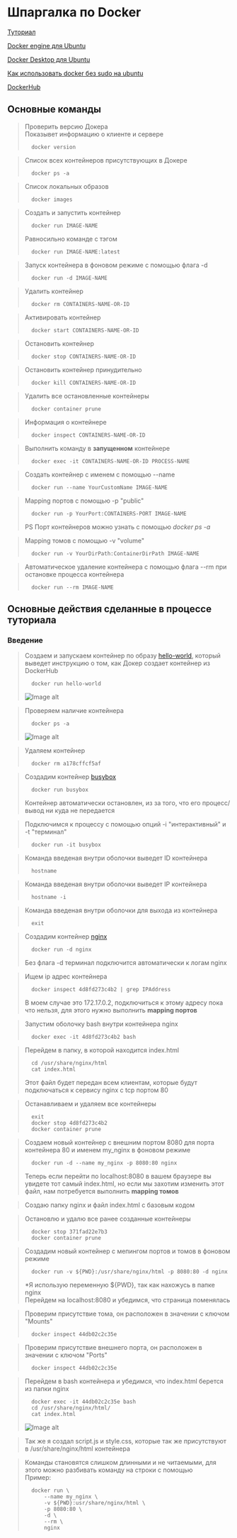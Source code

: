 # Шпаргалка по Docker

<a href="https://www.youtube.com/watch?v=_uZQtRyF6Eg&t=1725s&ab_channel=BogdanStashchuk">Туториал</a>

<a href="https://docs.docker.com/engine/install/ubuntu/">Docker engine для Ubuntu</a>

<a href="https://docs.docker.com/desktop/install/linux-install/">Docker Desktop для Ubuntu</a>

<a href="https://itsecforu.ru/2018/04/12/%D0%BA%D0%B0%D0%BA-%D0%B8%D1%81%D0%BF%D0%BE%D0%BB%D1%8C%D0%B7%D0%BE%D0%B2%D0%B0%D1%82%D1%8C-docker-%D0%B1%D0%B5%D0%B7-sudo-%D0%BD%D0%B0-ubuntu/">Как использовать docker без sudo на ubuntu</a>

<a href="https://hub.docker.com/">DockerHub</a>

## Основные команды

> Проверить версию Докера <br>
> Показывет информацию о клиенте и сервере
>```shell
>   docker version
>```

> Список всех контейнеров присутствующих в Докере
>```shell
>   docker ps -a
>```

> Список локальных образов
>```shell
>   docker images
>```

> Создать и запустить контейнер
>```shell
>   docker run IMAGE-NAME
>```
> Равносильно команде с тэгом
>```shell
>   docker run IMAGE-NAME:latest
>```

> Запуск контейнера в фоновом режиме с помощью флага -d
>```shell
>   docker run -d IMAGE-NAME
>```

> Удалить контейнер
>```shell
>   docker rm CONTAINERS-NAME-OR-ID
>```

> Активировать контейнер
>```shell
>   docker start CONTAINERS-NAME-OR-ID
>```

> Остановить контейнер
>```shell
>   docker stop CONTAINERS-NAME-OR-ID
>```

> Остановить контейнер принудительно
>```shell
>   docker kill CONTAINERS-NAME-OR-ID
>```

> Удалить все остановленные контейнеры
>```shell
>   docker container prune
>```

> Информация о контейнере
>```shell
>   docker inspect CONTAINERS-NAME-OR-ID
>```

> Выполнить команду в **запущенном** контейнере
>```shell
>   docker exec -it CONTAINERS-NAME-OR-ID PROCESS-NAME
>```

> Создать контейнер с именем с помощью --name
>```shell
>   docker run --name YourCustomName IMAGE-NAME
>```

> Mapping портов с помощью -p "public"
>```shell
>   docker run -p YourPort:CONTAINERS-PORT IMAGE-NAME
>```
> PS Порт контейнеров можно узнать с помощью *docker ps -a*

> Mapping томов с помощью -v "volume"
>```shell
>   docker run -v YourDirPath:ContainerDirPath IMAGE-NAME
>```

> Автоматическое удаление контейнера с помощью флага --rm при остановке процесса контейнера
>```shell
>   docker run --rm IMAGE-NAME
>```

## Основные действия сделанные в процессе туториала

### Введение

> Создаем и запускаем контейнер по образу <a href="https://hub.docker.com/_/hello-world">hello-world</a>, который выведет инструкцию о том, как Докер создает контейнер из DockerHub 
>```shell
>   docker run hello-world
>```
>![Image alt](https://github.com/NemoZon/MDimages/raw/main/docker/ss0.png)

> Проверяем наличие контейнера
>```shell
>   docker ps -a
>```
>![Image alt](https://github.com/NemoZon/MDimages/raw/main/docker/ss1.png)

> Удаляем контейнер
>```shell
>   docker rm a178cffcf5af
>```

> Создадим контейнер <a href="https://hub.docker.com/_/busybox">busybox</a>
>```shell
>   docker run busybox
>```
> Контейнер автоматически остановлен, из за того, что его процесс/вывод ни куда не передается

> Подключимся к процессу с помощью опций -i "интерактивный" и -t "терминал"
>```shell
>   docker run -it busybox
>```

> Команда введеная внутри оболочки выведет ID контейнера
>```shell
>   hostname
>```

> Команда введеная внутри оболочки выведет IP контейнера
>```shell
>   hostname -i
>```

> Команда введеная внутри оболочки для выхода из контейнера
>```shell
>   exit
>```

> Создадим контейнер <a href="https://hub.docker.com/_/nginx">nginx</a>
>```shell
>   docker run -d nginx
>```
> Без флага -d терминал подключится автоматически к логам nginx

> Ищем ip адрес контейнера
>```shell
>   docker inspect 4d8fd273c4b2 | grep IPAddress
>```
> В моем случае это 172.17.0.2, подключиться к этому адресу пока что нельзя, для этого нужно выполнить **mapping портов**

> Запустим оболочку bash внутри контейнера nginx
>```shell
>   docker exec -it 4d8fd273c4b2 bash 
>```

> Перейдем в папку, в которой находится index.html
>```shell
>   cd /usr/share/nginx/html
>   cat index.html
>```
> Этот файл будет передан всем клиентам, которые будут подключаться к сервису nginx с tcp портом 80

> Останавливаем и удаляем все контейнеры
>```shell
>   exit
>   docker stop 4d8fd273c4b2
>   docker container prune
>```

> Создаем новый контейнер с внешним портом 8080 для порта контейнера 80 и именем my_nginx в фоновом режиме
>```shell
>   docker run -d --name my_nginx -p 8080:80 nginx
>```
> Теперь если перейти по localhost:8080 в вашем браузере вы увидете тот самый index.html, но если мы захотим изменить этот файл, нам потребуется выполнить **mapping томов**

> Создаю папку nginx и файл index.html с базовым кодом

> Остановлю и удалю все ранее созданные контейнеры
>```shell
>   docker stop 371fad22e7b3
>   docker container prune
>```

> Создадим новый контейнер с мепингом портов и томов в фоновом режиме
>```shell
>   docker run -v ${PWD}:/usr/share/nginx/html -p 8080:80 -d nginx
>```
> *Я использую переменную ${PWD}, так как нахожусь в папке nginx <br>
> Перейдем на localhost:8080 и убедимся, что страница поменялась

> Проверим присутствие тома, он расположен в значении с ключом "Mounts"
>```shell
>   docker inspect 44db02c2c35e
>```

> Проверим присутствие внешнего порта, он расположен в значении с ключом "Ports"
>```shell
>   docker inspect 44db02c2c35e
>```

> Перейдем в bash контейнера и убедимся, что index.html берется из папки nginx
>```shell
>   docker exec -it 44db02c2c35e bash
>   cd /usr/share/nginx/html/
>   cat index.html
>```
> ![Image alt](https://github.com/NemoZon/MDimages/raw/main/docker/ss2.png)

> Так же я создал script.js и style.css, которые так же присутствуют в /usr/share/nginx/html контейнера

> Команды становятся слишком длинными и не читаемыми, для этого можно разбивать команду на строки с помощью \
> Пример:
>```shell
>   docker run \
>       --name my_nginx \
>       -v ${PWD}:usr/share/nginx/html \
>       -p 8080:80 \
>       -d \
>       --rm \
>       nginx
>```

